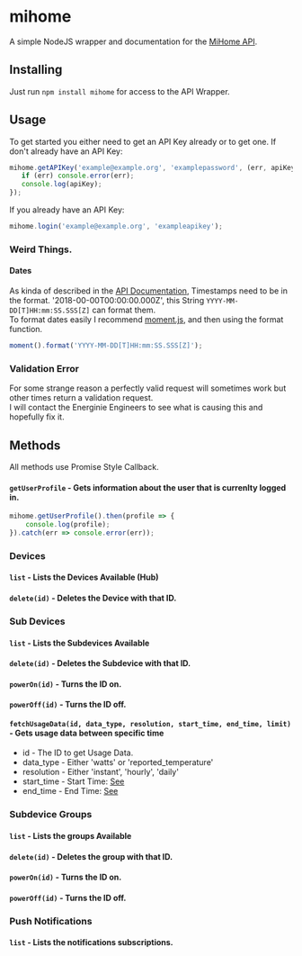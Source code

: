 # mihome
A simple NodeJS wrapper and documentation for the [MiHome API](https://mihome4u.co.uk/).  
## Installing 
Just run `npm install mihome` for access to the API Wrapper.

## Usage
To get started you either need to get an API Key already or to get one.
If don't already have an API Key:
```js
mihome.getAPIKey('example@example.org', 'examplepassword', (err, apiKey) => {
   if (err) console.error(err);
   console.log(apiKey);
});
```
If you already have an API Key:
```js
mihome.login('example@example.org', 'exampleapikey'); 
```
### Weird Things.
#### Dates
As kinda of described in the [API Documentation](https://mihome4u.co.uk/docs/api-documentation), Timestamps need to be in the format. '2018-00-00T00:00:00.000Z', this String `YYYY-MM-DD[T]HH:mm:SS.SSS[Z]` can format them.  
To format dates easily I recommend [moment.js](https://momentjs.com/), and then using the format function.
```js
moment().format('YYYY-MM-DD[T]HH:mm:SS.SSS[Z]');
```
### Validation Error
For some strange reason a perfectly valid request will sometimes work but other times return a validation request.  
I will contact the Energinie Engineers to see what is causing this and hopefully fix it.
## Methods
All methods use Promise Style Callback.
#### `getUserProfile` - Gets information about the user that is currenlty logged in.
```js
mihome.getUserProfile().then(profile => {
	console.log(profile);
}).catch(err => console.error(err));
```
### Devices
#### `list` - Lists the Devices Available (Hub)
#### `delete(id)` - Deletes the Device with that ID.

### Sub Devices
#### `list` - Lists the Subdevices Available
#### `delete(id)` - Deletes the Subdevice with that ID.
#### `powerOn(id)` - Turns the ID on.
#### `powerOff(id)` - Turns the ID off.
#### `fetchUsageData(id, data_type, resolution, start_time, end_time, limit)` - Gets usage data between specific time
- id - The ID to get Usage Data.
- data_type - Either 'watts' or 'reported_temperature'
- resolution - Either 'instant', 'hourly', 'daily'
- start_time - Start Time: [See](#dates)
- end_time - End Time: [See](#dates)

### Subdevice Groups
#### `list` - Lists the groups Available
#### `delete(id)` - Deletes the group with that ID.
#### `powerOn(id)` - Turns the ID on.
#### `powerOff(id)` - Turns the ID off.

### Push Notifications
#### `list` - Lists the notifications subscriptions.
